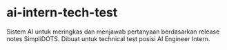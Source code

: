 # ai-intern-tech-test
Sistem AI untuk meringkas dan menjawab pertanyaan berdasarkan release notes SimpliDOTS. Dibuat untuk technical test posisi AI Engineer Intern.

